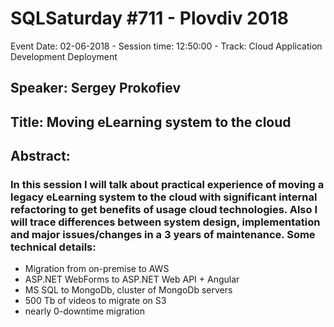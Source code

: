 # SQLSaturday #711 - Plovdiv 2018
Event Date: 02-06-2018 - Session time: 12:50:00 - Track: Cloud Application Development  Deployment
## Speaker: Sergey Prokofiev
## Title: Moving eLearning system to the cloud
## Abstract:
### In this session I will talk about practical experience of moving a legacy eLearning system to the cloud with significant internal refactoring to get benefits of usage cloud technologies. Also I will trace differences between  system design, implementation and major issues/changes in a 3 years of maintenance. Some technical details:
 - Migration from on-premise to AWS
 - ASP.NET WebForms to ASP.NET Web API  + Angular
 - MS SQL to MongoDb, cluster of MongoDb servers
 - 500 Tb of videos to migrate on S3
 - nearly 0-downtime migration
